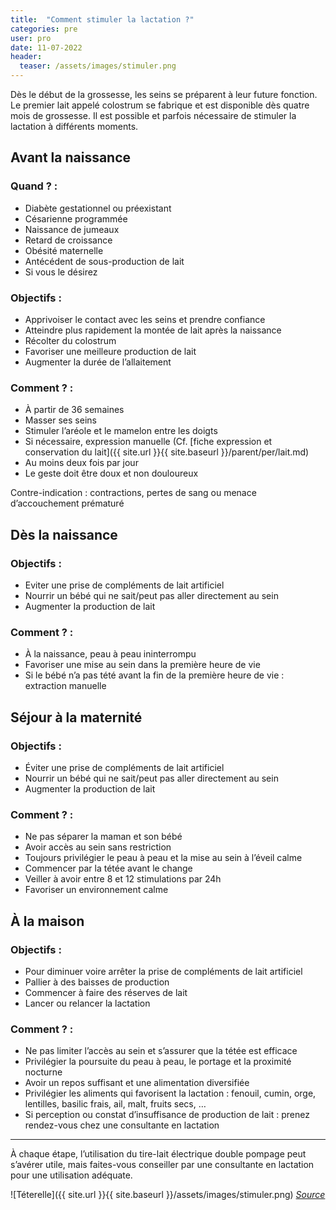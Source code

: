 ```yaml
---
title:  "Comment stimuler la lactation ?"
categories: pre
user: pro
date: 11-07-2022
header:
  teaser: /assets/images/stimuler.png
---
```


Dès le début de la grossesse, les seins se préparent à leur future fonction. Le premier lait appelé colostrum se fabrique et est disponible dès quatre mois de grossesse. 
Il est possible et parfois nécessaire de stimuler la lactation à différents moments. 

## Avant la naissance

### Quand ? : 
- Diabète gestationnel ou préexistant
-	Césarienne programmée
-	Naissance de jumeaux 
-	Retard de croissance
-	Obésité maternelle 
-	Antécédent de sous-production de lait
-	Si vous le désirez

### Objectifs : 
- Apprivoiser le contact avec les seins et prendre confiance
- Atteindre plus rapidement la montée de lait après la naissance
- Récolter du colostrum
- Favoriser une meilleure production de lait 
-	Augmenter la durée de l’allaitement

### Comment ? : 

- À partir de 36 semaines
- Masser ses seins
- Stimuler l’aréole et le mamelon entre les doigts
- Si nécessaire, expression manuelle (Cf. [fiche expression et conservation du lait]({{ site.url }}{{ site.baseurl }}/parent/per/lait.md) 
- Au moins deux fois par jour
- Le geste doit être doux et non douloureux

Contre-indication : contractions, pertes de sang ou menace d’accouchement prématuré

## Dès la naissance
### Objectifs : 
- Eviter une prise de compléments de lait artificiel
- Nourrir un bébé qui ne sait/peut pas aller directement au sein
- Augmenter la production de lait

### Comment ? :

- À la naissance, peau à peau ininterrompu 
- Favoriser une mise au sein dans la première heure de vie
- Si le bébé n’a pas tété avant la fin de la première heure de vie : extraction manuelle 


## Séjour à la maternité

### Objectifs : 
- Éviter une prise de compléments de lait artificiel
- Nourrir un bébé qui ne sait/peut pas aller directement au sein
- Augmenter la production de lait

### Comment ? :
- Ne pas séparer la maman et son bébé
- Avoir accès au sein sans restriction
- Toujours privilégier le peau à peau et la mise au sein à l’éveil calme
- Commencer par la tétée avant le change
- Veiller à avoir entre 8 et 12 stimulations par 24h
- Favoriser un environnement calme
 
## À la maison

### Objectifs :

- Pour diminuer voire arrêter la prise de compléments de lait artificiel
- Pallier à des baisses de production
- Commencer à faire des réserves de lait
- Lancer ou relancer la lactation

### Comment ? :

- Ne pas limiter l’accès au sein et s’assurer que la tétée est efficace
- Privilégier la poursuite du peau à peau, le portage et la proximité nocturne
- Avoir un repos suffisant et une alimentation diversifiée
- Privilégier les aliments qui favorisent la lactation : fenouil, cumin, orge, lentilles, basilic frais, ail, malt, fruits secs, …
- Si perception ou constat d’insuffisance de production de lait : prenez rendez-vous chez une consultante en lactation

___


À chaque étape, l’utilisation du tire-lait électrique double pompage peut s’avérer utile, mais faites-vous conseiller par une consultante en lactation pour une utilisation adéquate.

![Téterelle]({{ site.url }}{{ site.baseurl }}/assets/images/stimuler.png)
*[Source](http://sulivanneb.wixsite.com/lifeandfoodies/single-post/2017/11/07/Avoir-la-bonne-taille-de-t%C3%A9terelle-pour-mon-tire-lait)*
